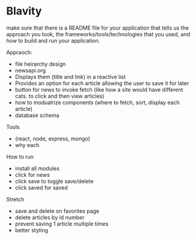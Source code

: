 # Blavity
make sure that there is a README file for your application that tells us the approach you took, the frameworks/tools/technologies that you used, and how to build and run your application.

Appraoch:
- file heirarchy design
- newsapi.org
- Displays them (title and link) in a reactive list
- Provides an option for each article allowing the user to save it for later
- button for news to invoke fetch (like how a site would have different cats. to click and then view articles)
- how to modualrize components (where to fetch, sort, display each article)
- database schema

Tools 
- (react, node, express, mongo)
- why each

How to run
- install all modules
- click for news
- click save to toggle save/delete
- click saved for saved

Stretch
- save and delete on favorites page
- delete articles by id number
- prevent saving 1 article multiple times
- better styling
